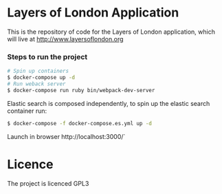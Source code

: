 # Layers of London Application
This is the repository of code for the Layers of London application, which will live at http://www.layersoflondon.org

###  Steps to run the project

```bash
# Spin up containers
$ docker-compose up -d
# Run weback server
$ docker-compose run ruby bin/webpack-dev-server
```
Elastic search is composed independently, to spin up the elastic search container run:

```bash
$ docker-compose -f docker-compose.es.yml up -d 
```

Launch in browser http://localhost:3000/`

# Licence

The project is licenced GPL3
